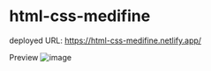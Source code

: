 # html-css-medifine
deployed URL: https://html-css-medifine.netlify.app/

Preview
![image](https://user-images.githubusercontent.com/74036897/204098278-26708e44-5577-4d73-b35f-7c33dc56cab3.png)

